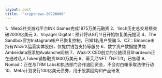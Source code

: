 ```yaml
---
layout: post
title:  "cryptnews-20220806"
---
```

1、Web3社交游戏平台INK Games完成1875万美元融资
2、1inch历史总交易额突破2000亿美元
3、Voyager Digital：预计将从8月11日开始恢复美元提现
4、The Sandbox官方Instagram帐户已恢复控制，已知1名用户受骗
5、CZ：Binance未持有WazirX运营实体股份，仅提供钱包支持等服务
6、数字资产数据提供商Amberdata将添加Avalanche网络
7、WazirX CEO创立的公链项目Shardeum正在通过私人Token销售融资1800万美元
8、蒂芙尼NFT「NFTiff」已售罄
9、Nomad：正在与TRM Labs和执法部门合作追回资金，不会对白帽采取法律行动
10、Meta计划发行100亿美元债券，用于股票回购和产品研发
